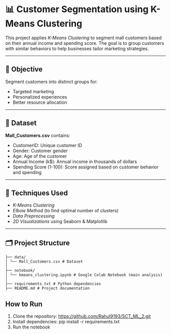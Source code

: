 # 📊 Customer Segmentation using K-Means Clustering

This project applies *K-Means Clustering* to segment mall customers based on their annual income and spending score. The goal is to group customers with similar behaviors to help businesses tailor marketing strategies.

---

## 🧠 Objective

Segment customers into distinct groups for:
- Targeted marketing
- Personalized experiences
- Better resource allocation

---

## 📁 Dataset

**Mall_Customers.csv** contains:

- CustomerID: Unique customer ID
- Gender: Customer gender
- Age: Age of the customer
- Annual Income (k$): Annual income in thousands of dollars
- Spending Score (1-100): Score assigned based on customer behavior and spending

---

## 📌 Techniques Used

- *K-Means Clustering*
- *Elbow Method* (to find optimal number of clusters)
- *Data Preprocessing*
- *2D Visualizations* using Seaborn & Matplotlib

---

## 🗂 Project Structure
```KMeans-Customer-Segmentation/
├── data/
│ └── Mall_Customers.csv # Dataset
│
├── notebook/
│ └── kmeans_clustering.ipynb # Google Colab Notebook (main analysis)
│
├── requirements.txt # Python dependencies
├── README.md # Project documentation
```

## How to Run

1. Clone the repository: https://github.com/Rahul9193/SCT_ML_2.git
2.  Install dependencies: pip install -r requirements.txt
3.  Run the notebook

